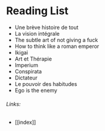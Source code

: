 # Reading List

- Une brève histoire de tout
- La vision intégrale
- The subtle art of not giving a fuck
- How to think like a roman emperor
- Ikigai
- Art et Thérapie
- Imperium
- Conspirata
- Dictateur
- Le pouvoir des habitudes
- Ego is the enemy
###### Links:
- [[index]]